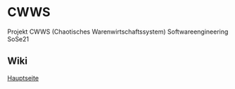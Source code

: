 # CWWS
Projekt CWWS (Chaotisches Warenwirtschaftssystem) Softwareengineering SoSe21

## Wiki
[Hauptseite](https://github.com/HAWK-SoSe21/CWWS/wiki/Hauptseite)
